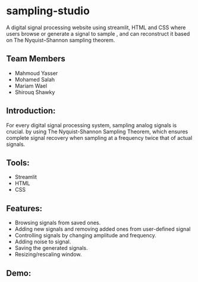 # sampling-studio
A digital signal processing website using streamlit, HTML and CSS where users browse or generate a signal to sample , and can reconstruct it based on The Nyquist–Shannon sampling theorem.
## Team Members
  * Mahmoud Yasser
  * Mohamed Salah
  * Mariam Wael
  * Shirouq Shawky
## Introduction:
For every digital signal processing system, sampling analog signals is crucial. by using The Nyquist-Shannon Sampling Theorem, which ensures complete signal recovery when sampling at a frequency twice that of actual signals.
## Tools:
  * Streamlit
  * HTML
  * CSS

## Features:
  * Browsing signals from saved ones.
  * Adding new signals and removing added ones from user-defined signal
  * Controlling signals by changing amplitude and frequency.
  * Adding noise to signal.
  * Saving the generated signals.
  * Resizing/rescaling window.


## Demo:



